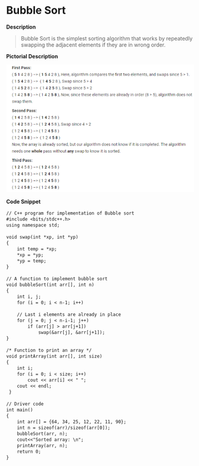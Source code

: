 # **Bubble Sort**
**Description**
> Bubble Sort is the simplest sorting algorithm that works by 
> repeatedly swapping the adjacent elements if they are in wrong order.

**Pictorial Description**

<img src="https://github.com/Cybertron-Avneesh/blackbox/blob/master/example_img.PNG">

**Code Snippet**

    // C++ program for implementation of Bubble sort  
    #include <bits/stdc++.h> 
    using namespace std; 
  
    void swap(int *xp, int *yp)  
    {  
        int temp = *xp;  
        *xp = *yp;  
        *yp = temp;  
    }  
  
    // A function to implement bubble sort  
    void bubbleSort(int arr[], int n)  
    {  
        int i, j;  
        for (i = 0; i < n-1; i++)      
      
        // Last i elements are already in place  
        for (j = 0; j < n-i-1; j++)  
            if (arr[j] > arr[j+1])  
                swap(&arr[j], &arr[j+1]);  
    }  
  
    /* Function to print an array */
    void printArray(int arr[], int size)  
    {  
        int i;  
        for (i = 0; i < size; i++)  
            cout << arr[i] << " ";  
        cout << endl;  
     }  
  
    // Driver code  
    int main()  
    {  
        int arr[] = {64, 34, 25, 12, 22, 11, 90};  
        int n = sizeof(arr)/sizeof(arr[0]);  
        bubbleSort(arr, n);  
        cout<<"Sorted array: \n";  
        printArray(arr, n);  
        return 0;  
    } 
